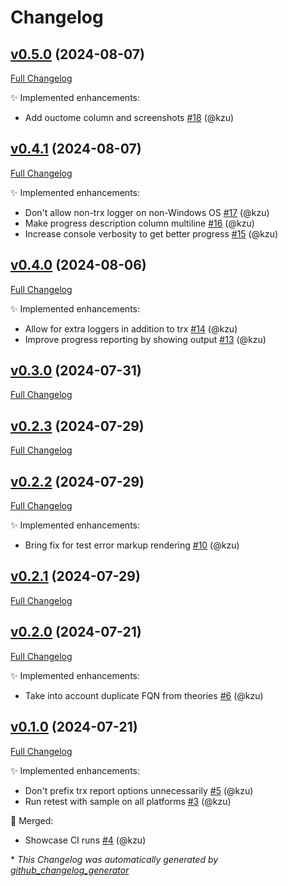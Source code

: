 # Changelog

## [v0.5.0](https://github.com/devlooped/dotnet-retest/tree/v0.5.0) (2024-08-07)

[Full Changelog](https://github.com/devlooped/dotnet-retest/compare/v0.4.1...v0.5.0)

:sparkles: Implemented enhancements:

- Add ouctome column and screenshots [\#18](https://github.com/devlooped/dotnet-retest/pull/18) (@kzu)

## [v0.4.1](https://github.com/devlooped/dotnet-retest/tree/v0.4.1) (2024-08-07)

[Full Changelog](https://github.com/devlooped/dotnet-retest/compare/v0.4.0...v0.4.1)

:sparkles: Implemented enhancements:

- Don't allow non-trx logger on non-Windows OS [\#17](https://github.com/devlooped/dotnet-retest/pull/17) (@kzu)
- Make progress description column multiline [\#16](https://github.com/devlooped/dotnet-retest/pull/16) (@kzu)
- Increase console verbosity to get better progress [\#15](https://github.com/devlooped/dotnet-retest/pull/15) (@kzu)

## [v0.4.0](https://github.com/devlooped/dotnet-retest/tree/v0.4.0) (2024-08-06)

[Full Changelog](https://github.com/devlooped/dotnet-retest/compare/v0.3.0...v0.4.0)

:sparkles: Implemented enhancements:

- Allow for extra loggers in addition to trx [\#14](https://github.com/devlooped/dotnet-retest/pull/14) (@kzu)
- Improve progress reporting by showing output [\#13](https://github.com/devlooped/dotnet-retest/pull/13) (@kzu)

## [v0.3.0](https://github.com/devlooped/dotnet-retest/tree/v0.3.0) (2024-07-31)

[Full Changelog](https://github.com/devlooped/dotnet-retest/compare/v0.2.3...v0.3.0)

## [v0.2.3](https://github.com/devlooped/dotnet-retest/tree/v0.2.3) (2024-07-29)

[Full Changelog](https://github.com/devlooped/dotnet-retest/compare/v0.2.2...v0.2.3)

## [v0.2.2](https://github.com/devlooped/dotnet-retest/tree/v0.2.2) (2024-07-29)

[Full Changelog](https://github.com/devlooped/dotnet-retest/compare/v0.2.1...v0.2.2)

:sparkles: Implemented enhancements:

- Bring fix for test error markup rendering [\#10](https://github.com/devlooped/dotnet-retest/pull/10) (@kzu)

## [v0.2.1](https://github.com/devlooped/dotnet-retest/tree/v0.2.1) (2024-07-29)

[Full Changelog](https://github.com/devlooped/dotnet-retest/compare/v0.2.0...v0.2.1)

## [v0.2.0](https://github.com/devlooped/dotnet-retest/tree/v0.2.0) (2024-07-21)

[Full Changelog](https://github.com/devlooped/dotnet-retest/compare/v0.1.0...v0.2.0)

:sparkles: Implemented enhancements:

- Take into account duplicate FQN from theories [\#6](https://github.com/devlooped/dotnet-retest/pull/6) (@kzu)

## [v0.1.0](https://github.com/devlooped/dotnet-retest/tree/v0.1.0) (2024-07-21)

[Full Changelog](https://github.com/devlooped/dotnet-retest/compare/cc678481a604157a20545f0a37a4fe7e119a77b3...v0.1.0)

:sparkles: Implemented enhancements:

- Don't prefix trx report options unnecessarily [\#5](https://github.com/devlooped/dotnet-retest/pull/5) (@kzu)
- Run retest with sample on all platforms [\#3](https://github.com/devlooped/dotnet-retest/pull/3) (@kzu)

:twisted_rightwards_arrows: Merged:

- Showcase CI runs [\#4](https://github.com/devlooped/dotnet-retest/pull/4) (@kzu)



\* *This Changelog was automatically generated by [github_changelog_generator](https://github.com/github-changelog-generator/github-changelog-generator)*

